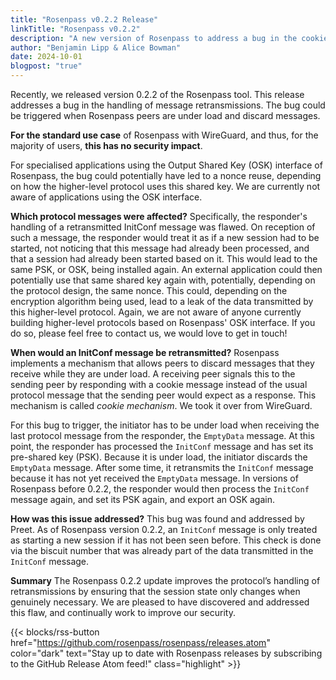 ```yaml
---
title: "Rosenpass v0.2.2 Release"
linkTitle: "Rosenpass v0.2.2"
description: "A new version of Rosenpass to address a bug in the cookie mechanism"
author: "Benjamin Lipp & Alice Bowman"
date: 2024-10-01
blogpost: "true"
---
```


Recently, we released version 0.2.2 of the Rosenpass tool. This release addresses a bug in the handling of message retransmissions. The bug could be triggered when Rosenpass peers are under load and discard messages.

**For the standard use case** of Rosenpass with WireGuard, and thus, for the majority of users, **this has no security impact**. 

For specialised applications using the Output Shared Key (OSK) interface of Rosenpass, the bug could potentially have led to a nonce reuse, depending on how the higher-level protocol uses this shared key. We are currently not aware of applications using the OSK interface.

**Which protocol messages were affected?** Specifically, the responder's handling of a retransmitted InitConf message was flawed. On reception of such a message, the responder would treat it as if a new session had to be started, not noticing that this message had already been processed, and that a session had already been started based on it. This would lead to the same PSK, or OSK, being installed again. An external application could then potentially use that same shared key again with, potentially, depending on the protocol design, the same nonce. This could, depending on the encryption algorithm being used, lead to a leak of the data transmitted by this higher-level protocol. Again, we are not aware of anyone currently building higher-level protocols based on Rosenpass' OSK interface. If you do so, please feel free to contact us, we would love to get in touch!

**When would an InitConf message be retransmitted?** Rosenpass implements a mechanism that allows peers to discard messages that they receive while they are under load. A receiving peer signals this to the sending peer by responding with a cookie message instead of the usual protocol message that the sending peer would expect as a response. This mechanism is called *cookie mechanism*. We took it over from WireGuard.

For this bug to trigger, the initiator has to be under load when receiving the last protocol message from the responder, the `EmptyData` message. At this point, the responder has processed the `InitConf` message and has set its pre-shared key (PSK). Because it is under load, the initiator discards the `EmptyData` message. After some time, it retransmits the `InitConf` message because it has not yet received the `EmptyData` message. In versions of Rosenpass before 0.2.2, the responder would then process the `InitConf` message again, and set its PSK again, and export an OSK again.

**How was this issue addressed?** This bug was found and addressed by Preet. As of Rosenpass version 0.2.2, an `InitConf` message is only treated as starting a new session if it has not been seen before. This check is done via the biscuit number that was already part of the data transmitted in the `InitConf` message.

**Summary** The Rosenpass 0.2.2 update improves the protocol’s handling of retransmissions by ensuring that the session state only changes when genuinely necessary. We are pleased to have discovered and addressed this flaw, and continually work to improve our security.

{{< blocks/rss-button href="https://github.com/rosenpass/rosenpass/releases.atom" color="dark" text="Stay up to date with Rosenpass releases by subscribing to the GitHub Release Atom feed!" class="highlight" >}}
